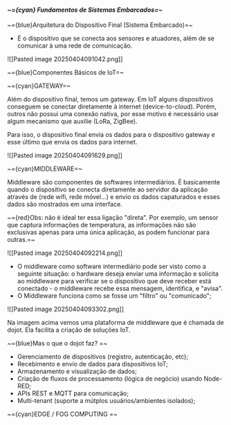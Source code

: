 
####                                                 *~={cyan} Fundamentos de Sistemas Embarcados=~*

~={blue}Arquitetura do Dispositivo Final (Sistema Embarcado)=~

-  É o dispositivo que se conecta aos sensores e atuadores, além de se comunicar à uma rede de comunicação.

![[Pasted image 20250404091042.png]]

~={blue}Componentes Básicos de IoT=~

~={cyan}GATEWAY=~

Além do dispositivo final, temos um gateway. Em IoT alguns dispositivos conseguem se conectar diretamente à internet (device-to-cloud). Porém, outros não possui uma conexão nativa, por esse motivo é necessário usar algum mecanismo que auxilie (LoRa, ZigBee).

Para isso, o dispositivo final envia os dados para o dispositivo gateway e esse último que envia os dados para internet.

![[Pasted image 20250404091629.png]]

~={cyan}MIDDLEWARE=~

Middleware são componentes de softwares intermediários. É basicamente quando o dispositivo se conecta diretamente ao servidor da aplicação através de (rede wifi, rede móvel...) e envio os dados capaturados e esses dados são mostrados em uma interface. 

~={red}Obs: não é ideal ter essa ligação "direta". Por exemplo, um sensor que captura informações de temperatura, as informações não são exclusivas apenas para uma única aplicação, as podem funcionar para outras.=~

![[Pasted image 20250404092214.png]]

-  O middleware como software intermediário pode ser visto como a seguinte situação: o hardware deseja enviar uma informação e solicita ao middleware para verificar se o dispositivo que deve receber está conectado - o middleware recebe essa mensagem, identifica, e "avisa". 
-  O Middleware funciona como se fosse um "filtro" ou "comunicado";

![[Pasted image 20250404093302.png]]

Na imagem acima vemos uma plataforma de middleware que é chamada de dojot. Ela facilita a criação de soluções IoT.

~={blue}Mas o que o dojot faz?
=~
-  Gerenciamento de dispositivos (registro, autenticação, etc);
-  Recebimento e envio de dados para dispositivos IoT;
-  Armazenamento e visualização de dados;
-  Criação de fluxos de processamento (lógica de negócio) usando Node-RED;
-  APIs REST e MQTT para comunicação;
-  Multi-tenant (suporte a mútplos usuários/ambientes isolados);


~={cyan}EDGE / FOG COMPUTING
=~























































